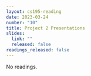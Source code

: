 ```yaml
---
layout: cs195-reading
date: 2023-03-24
number: "10"
title: Project 2 Presentations
slides:
  link: ""
  released: false
readings_released: false
---
```


No readings.
